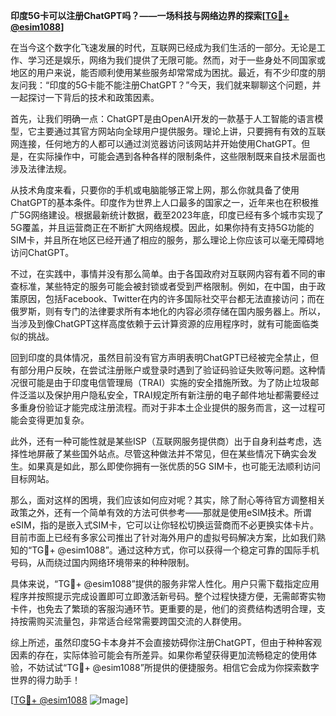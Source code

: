 **印度5G卡可以注册ChatGPT吗？——一场科技与网络边界的探索[[TG💪+ @esim1088](https://t.me/s/esim1088)]**

在当今这个数字化飞速发展的时代，互联网已经成为我们生活的一部分。无论是工作、学习还是娱乐，网络为我们提供了无限可能。然而，对于一些身处不同国家或地区的用户来说，能否顺利使用某些服务却常常成为困扰。最近，有不少印度的朋友问我：“印度的5G卡能不能注册ChatGPT？”今天，我们就来聊聊这个问题，并一起探讨一下背后的技术和政策因素。

首先，让我们明确一点：ChatGPT是由OpenAI开发的一款基于人工智能的语言模型，它主要通过其官方网站向全球用户提供服务。理论上讲，只要拥有有效的互联网连接，任何地方的人都可以通过浏览器访问该网站并开始使用ChatGPT。但是，在实际操作中，可能会遇到各种各样的限制条件，这些限制既来自技术层面也涉及法律法规。

从技术角度来看，只要你的手机或电脑能够正常上网，那么你就具备了使用ChatGPT的基本条件。印度作为世界上人口最多的国家之一，近年来也在积极推广5G网络建设。根据最新统计数据，截至2023年底，印度已经有多个城市实现了5G覆盖，并且运营商正在不断扩大网络规模。因此，如果你持有支持5G功能的SIM卡，并且所在地区已经开通了相应的服务，那么理论上你应该可以毫无障碍地访问ChatGPT。

不过，在实践中，事情并没有那么简单。由于各国政府对互联网内容有着不同的审查标准，某些特定的服务可能会被封锁或者受到严格限制。例如，在中国，由于政策原因，包括Facebook、Twitter在内的许多国际社交平台都无法直接访问；而在俄罗斯，则有专门的法律要求所有本地化的内容必须存储在国内服务器上。所以，当涉及到像ChatGPT这样高度依赖于云计算资源的应用程序时，就有可能面临类似的挑战。

回到印度的具体情况，虽然目前没有官方声明表明ChatGPT已经被完全禁止，但有部分用户反映，在尝试注册账户或登录时遇到了验证码验证失败等问题。这种情况很可能是由于印度电信管理局（TRAI）实施的安全措施所致。为了防止垃圾邮件泛滥以及保护用户隐私安全，TRAI规定所有新注册的电子邮件地址都需要经过多重身份验证才能完成注册流程。而对于非本土企业提供的服务而言，这一过程可能会变得更加复杂。

此外，还有一种可能性就是某些ISP（互联网服务提供商）出于自身利益考虑，选择性地屏蔽了某些国外站点。尽管这种做法并不常见，但在某些情况下确实会发生。如果真是如此，那么即使你拥有一张优质的5G SIM卡，也可能无法顺利访问目标网站。

那么，面对这样的困境，我们应该如何应对呢？其实，除了耐心等待官方调整相关政策之外，还有一个简单有效的方法可供参考——那就是使用eSIM技术。所谓eSIM，指的是嵌入式SIM卡，它可以让你轻松切换运营商而不必更换实体卡片。目前市面上已经有多家公司推出了针对海外用户的虚拟号码解决方案，比如我们熟知的“TG💪+ @esim1088”。通过这种方式，你可以获得一个稳定可靠的国际手机号码，从而绕过国内网络环境带来的种种限制。

具体来说，“TG💪+ @esim1088”提供的服务非常人性化。用户只需下载指定应用程序并按照提示完成设置即可立即激活新号码。整个过程快捷方便，无需邮寄实物卡件，也免去了繁琐的客服沟通环节。更重要的是，他们的资费结构透明合理，支持按需购买流量包，非常适合经常需要跨国交流的人群使用。

综上所述，虽然印度5G卡本身并不会直接妨碍你注册ChatGPT，但由于种种客观因素的存在，实际体验可能会有所差异。如果你希望获得更加流畅稳定的使用体验，不妨试试“TG💪+ @esim1088”所提供的便捷服务。相信它会成为你探索数字世界的得力助手！

[[TG💪+ @esim1088](https://t.me/s/esim1088) ![Image](https://i.postimg.cc/4NQfJmqS/Snipaste-2025-05-13-00-14-12.png)]